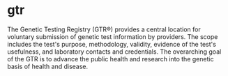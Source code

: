 # gtr
The Genetic Testing Registry (GTR®) provides a central location for voluntary submission of genetic test information by providers. The scope includes the test's purpose, methodology, validity, evidence of the test's usefulness, and laboratory contacts and credentials. The overarching goal of the GTR is to advance the public health and research into the genetic basis of health and disease.
